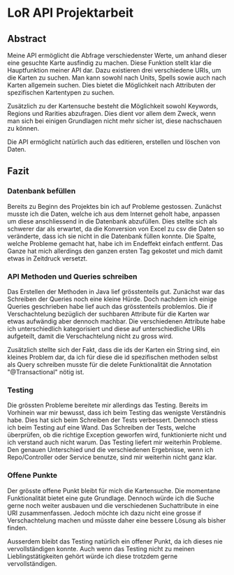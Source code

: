 # LoR API Projektarbeit

## Abstract

Meine API ermöglicht die Abfrage verschiedenster Werte, um anhand dieser eine gesuchte Karte ausfindig zu machen.
Diese Funktion stellt klar die Hauptfunktion meiner API dar.
Dazu existieren drei verschiedene URIs, um die Karten zu suchen.
Man kann sowohl nach Units, Spells sowie auch nach Karten allgemein suchen.
Dies bietet die Möglichkeit nach Attributen der spezifischen Kartentypen zu suchen.

Zusätzlich zu der Kartensuche besteht die Möglichkeit sowohl Keywords, Regions und Rarities abzufragen.
Dies dient vor allem dem Zweck, wenn man sich bei einigen Grundlagen nicht mehr sicher ist, diese nachschauen zu können.

Die API ermöglicht natürlich auch das editieren, erstellen und löschen von Daten.

## Fazit

### Datenbank befüllen

Bereits zu Beginn des Projektes bin ich auf Probleme gestossen.
Zunächst musste ich die Daten, welche ich aus dem Internet geholt habe, anpassen um diese anschliessend in die Datenbank abzufüllen.
Dies stellte sich als schwerer dar als erwartet, da die Konversion von Excel zu csv die Daten so veränderte, dass ich sie nicht in die Datenbank füllen konnte.
Die Spalte, welche Probleme gemacht hat, habe ich im Endeffekt einfach entfernt.
Das Ganze hat mich allerdings den ganzen ersten Tag gekostet und mich damit etwas in Zeitdruck versetzt.

### API Methoden und Queries schreiben
Das Erstellen der Methoden in Java lief grösstenteils gut.
Zunächst war das Schreiben der Queries noch eine kleine Hürde.
Doch nachdem ich einige Queries geschrieben habe lief auch das grösstenteils problemlos.
Die if Verschachtelung bezüglich der suchbaren Attribute für die Karten war etwas aufwändig aber dennoch machbar.
Die verschiedenen Attribute habe ich unterschiedlich kategorisiert und diese auf unterschiedliche URIs aufgeteilt, damit die Verschachtelung nicht zu gross wird.

Zusätzlich stellte sich der Fakt, dass die ids der Karten ein String sind, ein kleines Problem dar, da ich für diese die id spezifischen methoden selbst als Query schreiben musste für die delete Funktionalität die Annotation "@Transactional" nötig ist.

### Testing
Die grössten Probleme bereitete mir allerdings das Testing. 
Bereits im Vorhinein war mir bewusst, dass ich beim Testing das wenigste Verständnis habe.
Dies hat sich beim Schreiben der Tests verbessert.
Dennoch stiess ich beim Testing auf eine Wand.
Das Schreiben der Tests, welche überprüfen, ob die richtige Exception geworfen wird, funktionierte nicht und ich verstand auch nicht warum.
Das Testing liefert mir weiterhin Probleme.
Den genauen Unterschied und die verschiedenen Ergebnisse, wenn ich Repo/Controller oder Service benutze, sind mir weiterhin nicht ganz klar.

### Offene Punkte

Der grösste offene Punkt bleibt für mich die Kartensuche.
Die momentane Funktionalität bietet eine gute Grundlage.
Dennoch würde ich die Suche gerne noch weiter ausbauen und die verschiedenen Suchattribute in eine URI zusammenfassen.
Jedoch möchte ich dazu nicht eine grosse if Verschachtelung machen und müsste daher eine bessere Lösung als bisher finden.

Ausserdem bleibt das Testing natürlich ein offener Punkt, da ich dieses nie vervollständigen konnte.
Auch wenn das Testing nicht zu meinen Lieblingstätigkeiten gehört würde ich diese trotzdem gerne vervollständigen.